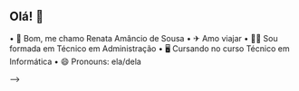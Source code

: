 ## Olá!  👋

• 👧 Bom, me chamo Renata Amâncio de Sousa
• ✈  Amo viajar
• 👩‍🎓 Sou formada em Técnico em Administração
• 🖥 Cursando no curso Técnico em Informática
• 😄 Pronouns: ela/dela

-->
